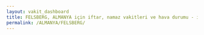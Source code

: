 ```yaml
---
layout: vakit_dashboard
title: FELSBERG, ALMANYA için iftar, namaz vakitleri ve hava durumu - ilçe/eyalet seç
permalink: /ALMANYA/FELSBERG/
---
```


<script type="text/javascript">
  var GLOBAL_COUNTRY = 'ALMANYA';
  var GLOBAL_CITY = 'FELSBERG';
  var GLOBAL_STATE = '';
  var lat = 72;
  var lon = 21;
</script>
